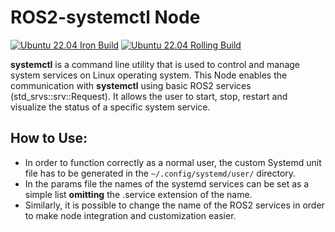# ROS2-systemctl Node

[![Ubuntu 22.04 Iron Build](https://github.com/Fixit-Davide/ros-systemctl/actions/workflows/iron.yaml/badge.svg?branch=iron)](https://github.com/Fixit-Davide/ros-systemctl/actions/workflows/iron.yaml)
[![Ubuntu 22.04 Rolling Build](https://github.com/Fixit-Davide/ros-systemctl/actions/workflows/rolling.yaml/badge.svg?branch=iron)](https://github.com/Fixit-Davide/ros-systemctl/actions/workflows/rolling.yaml)


**systemctl** is a command line utility that is used to control and manage system services on Linux operating system.
This Node enables the communication with **systemctl** using basic ROS2 services (std_srvs::srv::Request). It allows the user to start, stop, restart and visualize the status of a specific system service.

## How to Use:
- In order to function correctly as a normal user, the custom Systemd unit file has to be generated in the `~/.config/systemd/user/` directory.
- In the params file the names of the systemd services can be set as a simple list **omitting** the .service extension of the name.
- Similarly, it is possible to change the name of the ROS2 services in order to make node integration and customization easier.